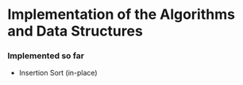 # Implementation of the Algorithms and Data Structures

### Implemented so far

- Insertion Sort (in-place)
